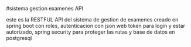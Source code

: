 #sistema gestion examenes API

este es la RESTFUL API del sistema de gestion de examenes creado en spring boot con roles, autenticacion con json web token para login y estar autorizado, 
spring security para proteger las rutas y base de datos en postgresql
